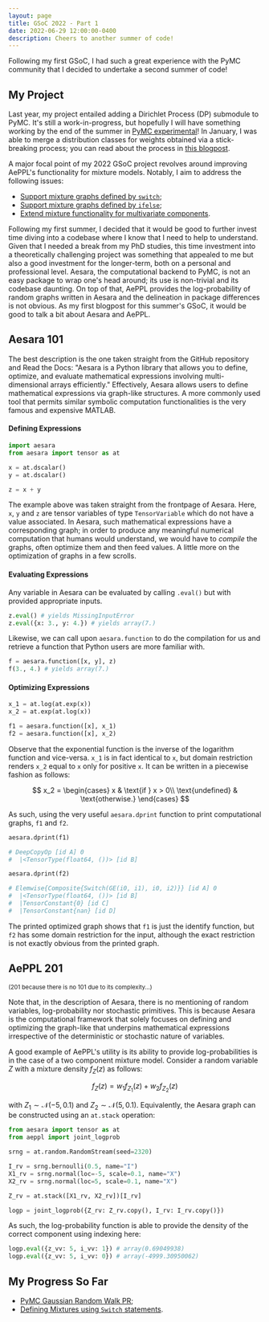 ```yaml
---
layout: page
title: GSoC 2022 - Part 1
date: 2022-06-29 12:00:00-0400
description: Cheers to another summer of code!
---
```


Following my first GSoC, I had such a great experience with the PyMC community that I decided to undertake a second summer of code!

## **My Project**

Last year, my project entailed adding a Dirichlet Process (DP) submodule to PyMC. It's still a work-in-progress, but hopefully I will have something working by the end of the summer in [PyMC experimental](https://github.com/pymc-devs/pymc-experimental)! In January, I was able to merge a distribution classes for weights obtained via a stick-breaking process; you can read about the process in [this blogpost](https://larrydong.com/gsoc/stickbreakingweights/).

A major focal point of my 2022 GSoC project revolves around improving AePPL's functionality for mixture models. Notably, I aim to address the following issues:

- [Support mixture graphs defined by `switch`](https://github.com/aesara-devs/aeppl/issues/77);
- [Support mixture graphs defined by `ifelse`](https://github.com/aesara-devs/aeppl/issues/76);
- [Extend mixture functionality for multivariate components](https://github.com/aesara-devs/aeppl/issues/106).

Following my first summer, I decided that it would be good to further invest time diving into a codebase where I know that I need to help to understand. Given that I needed a break from my PhD studies, this time investment into a theoretically challenging project was something that appealed to me but also a good investment for the longer-term, both on a personal and professional level. Aesara, the computational backend to PyMC, is not an easy package to wrap one's head around; its use is non-trivial and its codebase daunting. On top of that, AePPL provides the log-probability of random graphs written in Aesara and the delineation in package differences is not obvious. As my first blogpost for this summer's GSoC, it would be good to talk a bit about Aesara and AePPL.

## **Aesara 101**

The best description is the one taken straight from the GitHub repository and Read the Docs: "Aesara is a Python library that allows you to define, optimize, and evaluate mathematical expressions involving multi-dimensional arrays efficiently." Effectively, Aesara allows users to define mathematical expressions via graph-like structures. A more commonly used tool that permits similar symbolic computation functionalities is the very famous and expensive MATLAB.

#### **Defining Expressions**

```python
import aesara
from aesara import tensor as at

x = at.dscalar()
y = at.dscalar()

z = x + y
```

The example above was taken straight from the frontpage of Aesara. Here, `x`, `y` and `z` are tensor variables of type `TensorVariable` which do not have a value associated. In Aesara, such mathematical expressions have a corresponding graph; in order to produce any meaningful numerical computation that humans would understand, we would have to _compile_ the graphs, often optimize them and then feed values. A little more on the optimization of graphs in a few scrolls.

#### **Evaluating Expressions**

Any variable in Aesara can be evaluated by calling `.eval()` but with provided appropriate inputs.

```python
z.eval() # yields MissingInputError
z.eval({x: 3., y: 4.}) # yields array(7.)
```

Likewise, we can call upon `aesara.function` to do the compilation for us and retrieve a function that Python users are more familiar with.

```python
f = aesara.function([x, y], z)
f(3., 4.) # yields array(7.)
```

#### **Optimizing Expressions**

```python
x_1 = at.log(at.exp(x))
x_2 = at.exp(at.log(x))

f1 = aesara.function([x], x_1)
f2 = aesara.function([x], x_2)
```

Observe that the exponential function is the inverse of the logarithm function and vice-versa. `x_1` is in fact identical to `x`, but domain restriction renders `x_2` equal to `x` only for positive `x`. It can be written in a piecewise fashion as follows:

$$
x_2 =
\begin{cases}
    x & \text{if } x > 0\\
    \text{undefined} & \text{otherwise.}
\end{cases}
$$

As such, using the very useful `aesara.dprint` function to print computational graphs, `f1` and `f2`.

```python
aesara.dprint(f1)

# DeepCopyOp [id A] 0
#  |<TensorType(float64, ())> [id B]

aesara.dprint(f2)

# Elemwise{Composite{Switch(GE(i0, i1), i0, i2)}} [id A] 0
#  |<TensorType(float64, ())> [id B]
#  |TensorConstant{0} [id C]
#  |TensorConstant{nan} [id D]
```

The printed optimized graph shows that `f1` is just the identify function, but `f2` has some domain restriction for the input, although the exact restriction is not exactly obvious from the printed graph.

## **AePPL 201**

<p><small>(201 because there is no 101 due to its complexity...)</small></p>

Note that, in the description of Aesara, there is no mentioning of random variables, log-probability nor stochastic primitives. This is because Aesara is the computational framework that solely focuses on defining and optimizing the graph-like that underpins mathematical expressions irrespective of the deterministic or stochastic nature of variables.

A good example of AePPL's utility is its ability to provide log-probabilities is in the case of a two component mixture model. Consider a random variable $Z$ with a mixture density $f_Z(z)$ as follows:

$$
    f_Z(z) = w_1 f_{Z_1}(z) + w_2 f_{Z_2}(z)
$$

with $Z_1 \sim \mathcal{N}(-5, 0.1)$ and $Z_2 \sim \mathcal{N}(5, 0.1)$. Equivalently, the Aesara graph can be constructed using an `at.stack` operation:

```python
from aesara import tensor as at
from aeppl import joint_logprob

srng = at.random.RandomStream(seed=2320)

I_rv = srng.bernoulli(0.5, name="I")
X1_rv = srng.normal(loc=-5, scale=0.1, name="X")
X2_rv = srng.normal(loc=5, scale=0.1, name="X")

Z_rv = at.stack([X1_rv, X2_rv])[I_rv]

logp = joint_logprob({Z_rv: Z_rv.copy(), I_rv: I_rv.copy()})
```

As such, the log-probability function is able to provide the density of the correct component using indexing here:

```python
logp.eval({z_vv: 5, i_vv: 1}) # array(0.69049938)
logp.eval({z_vv: 5, i_vv: 0}) # array(-4999.30950062)
```

## **My Progress So Far**

- [PyMC Gaussian Random Walk PR](https://github.com/pymc-devs/pymc/pull/5814);
- [Defining Mixtures using `Switch` statements](https://github.com/aesara-devs/aeppl/pull/154/).
